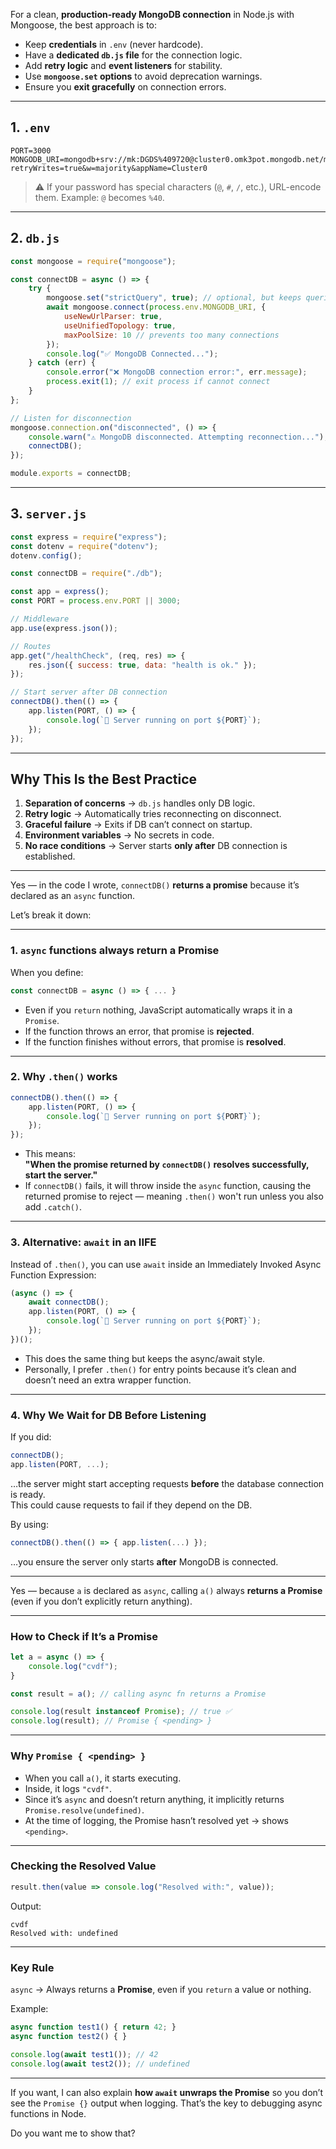 For a clean, **production-ready MongoDB connection** in Node.js with Mongoose, the best approach is to:

* Keep **credentials** in `.env` (never hardcode).
* Have a **dedicated `db.js` file** for the connection logic.
* Add **retry logic** and **event listeners** for stability.
* Use **`mongoose.set` options** to avoid deprecation warnings.
* Ensure you **exit gracefully** on connection errors.

---

## **1. `.env`**

```env
PORT=3000
MONGODB_URI=mongodb+srv://mk:DGDS%409720@cluster0.omk3pot.mongodb.net/myDatabase?retryWrites=true&w=majority&appName=Cluster0
```

> ⚠ If your password has special characters (`@`, `#`, `/`, etc.), URL-encode them.
> Example: `@` becomes `%40`.

---

## **2. `db.js`**

```js
const mongoose = require("mongoose");

const connectDB = async () => {
    try {
        mongoose.set("strictQuery", true); // optional, but keeps queries safe
        await mongoose.connect(process.env.MONGODB_URI, {
            useNewUrlParser: true,
            useUnifiedTopology: true,
            maxPoolSize: 10 // prevents too many connections
        });
        console.log("✅ MongoDB Connected...");
    } catch (err) {
        console.error("❌ MongoDB connection error:", err.message);
        process.exit(1); // exit process if cannot connect
    }
};

// Listen for disconnection
mongoose.connection.on("disconnected", () => {
    console.warn("⚠ MongoDB disconnected. Attempting reconnection...");
    connectDB();
});

module.exports = connectDB;
```

---

## **3. `server.js`**

```js
const express = require("express");
const dotenv = require("dotenv");
dotenv.config();

const connectDB = require("./db");

const app = express();
const PORT = process.env.PORT || 3000;

// Middleware
app.use(express.json());

// Routes
app.get("/healthCheck", (req, res) => {
    res.json({ success: true, data: "health is ok." });
});

// Start server after DB connection
connectDB().then(() => {
    app.listen(PORT, () => {
        console.log(`🚀 Server running on port ${PORT}`);
    });
});
```

---

## **Why This Is the Best Practice**

1. **Separation of concerns** → `db.js` handles only DB logic.
2. **Retry logic** → Automatically tries reconnecting on disconnect.
3. **Graceful failure** → Exits if DB can’t connect on startup.
4. **Environment variables** → No secrets in code.
5. **No race conditions** → Server starts **only after** DB connection is established.

---

Yes — in the code I wrote, `connectDB()` **returns a promise** because it’s declared as an `async` function.  

Let’s break it down:  

---

### **1. `async` functions always return a Promise**
When you define:
```js
const connectDB = async () => { ... }
```
- Even if you `return` nothing, JavaScript automatically wraps it in a `Promise`.
- If the function throws an error, that promise is **rejected**.
- If the function finishes without errors, that promise is **resolved**.

---

### **2. Why `.then()` works**
```js
connectDB().then(() => {
    app.listen(PORT, () => {
        console.log(`🚀 Server running on port ${PORT}`);
    });
});
```
- This means:  
  **"When the promise returned by `connectDB()` resolves successfully, start the server."**
- If `connectDB()` fails, it will throw inside the `async` function, causing the returned promise to reject — meaning `.then()` won't run unless you also add `.catch()`.

---

### **3. Alternative: `await` in an IIFE**
Instead of `.then()`, you can use `await` inside an Immediately Invoked Async Function Expression:
```js
(async () => {
    await connectDB();
    app.listen(PORT, () => {
        console.log(`🚀 Server running on port ${PORT}`);
    });
})();
```
- This does the same thing but keeps the async/await style.
- Personally, I prefer `.then()` for entry points because it’s clean and doesn’t need an extra wrapper function.

---

### **4. Why We Wait for DB Before Listening**
If you did:
```js
connectDB();
app.listen(PORT, ...);
```
…the server might start accepting requests **before** the database connection is ready.  
This could cause requests to fail if they depend on the DB.

By using:
```js
connectDB().then(() => { app.listen(...) });
```
…you ensure the server only starts **after** MongoDB is connected.

---

Yes — because `a` is declared as `async`, calling `a()` always **returns a Promise** (even if you don’t explicitly return anything).

---

### **How to Check if It’s a Promise**

```js
let a = async () => {
    console.log("cvdf");
}

const result = a(); // calling async fn returns a Promise

console.log(result instanceof Promise); // true ✅
console.log(result); // Promise { <pending> }
```

---

### **Why `Promise { <pending> }`**

* When you call `a()`, it starts executing.
* Inside, it logs `"cvdf"`.
* Since it’s `async` and doesn’t return anything, it implicitly returns `Promise.resolve(undefined)`.
* At the time of logging, the Promise hasn’t resolved yet → shows `<pending>`.

---

### **Checking the Resolved Value**

```js
result.then(value => console.log("Resolved with:", value));
```

Output:

```
cvdf
Resolved with: undefined
```

---

### **Key Rule**

`async` → Always returns a **Promise**, even if you `return` a value or nothing.

Example:

```js
async function test1() { return 42; }
async function test2() { }

console.log(await test1()); // 42
console.log(await test2()); // undefined
```

---

If you want, I can also explain **how `await` unwraps the Promise** so you don’t see the `Promise {}` output when logging.
That’s the key to debugging async functions in Node.

Do you want me to show that?

